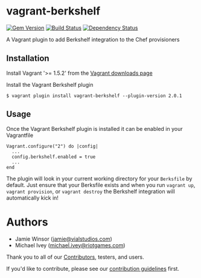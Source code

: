 # vagrant-berkshelf

[![Gem Version](https://badge.fury.io/rb/vagrant-berkshelf.png)](http://badge.fury.io/rb/vagrant-berkshelf)
[![Build Status](https://travis-ci.org/berkshelf/vagrant-berkshelf.png?branch=master)](https://travis-ci.org/berkshelf/vagrant-berkshelf)
[![Dependency Status](https://gemnasium.com/berkshelf/vagrant-berkshelf.png)](https://gemnasium.com/berkshelf/vagrant-berkshelf)

A Vagrant plugin to add Berkshelf integration to the Chef provisioners

## Installation

Install Vagrant '>= 1.5.2' from the [Vagrant downloads page](http://www.vagrantup.com/downloads.html)

Install the Vagrant Berkshelf plugin

    $ vagrant plugin install vagrant-berkshelf --plugin-version 2.0.1

## Usage

Once the Vagrant Berkshelf plugin is installed it can be enabled in your Vagrantfile

    Vagrant.configure("2") do |config|
      ...
      config.berkshelf.enabled = true
      ...
    end

The plugin will look in your current working directory for your `Berksfile` by default. Just ensure that your Berksfile exists and when you run `vagrant up`, `vagrant provision`, or `vagrant destroy` the Berkshelf integration will automatically kick in!

# Authors

- Jamie Winsor (<jamie@vialstudios.com>)
- Michael Ivey (<michael.ivey@riotgames.com>)

Thank you to all of our [Contributors](https://github.com/berkshelf/vagrant-berkshelf/graphs/contributors), testers, and users.

If you'd like to contribute, please see our [contribution guidelines](https://github.com/berkshelf/vagrant-berkshelf/blob/master/CONTRIBUTING.md) first.
